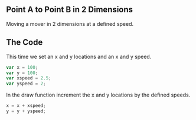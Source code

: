 ## Point A to Point B in 2 Dimensions

Moving a mover in 2 dimensions at a defined speed.

## The Code

This time we set an x and y locations and an x and y speed.

```js
var x = 100;
var y = 100;
var xspeed = 2.5;
var yspeed = 2;
```

In the draw function increment the x and y locations by the defined speeds.

```js
x = x + xspeed;
y = y + yspeed;
```